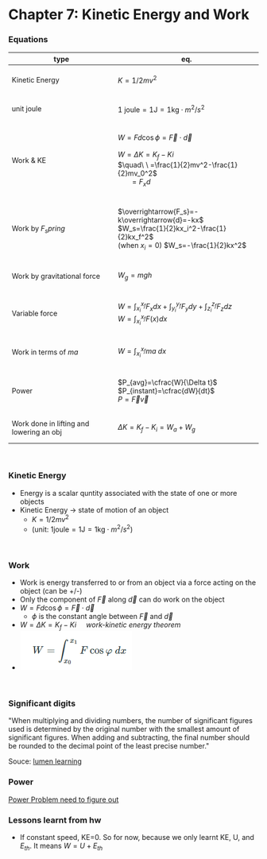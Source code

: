 # Chapter 7: Kinetic Energy and Work

### Equations
|type|eq.|
|---|---|
|Kinetic Energy|<br/>$K=1/2mv^2$<br/>&nbsp;|
|unit joule|<br/>$1\text{ joule}= 1\text{J} = 1\text{kg}\cdot m^2/s^2$<br/>&nbsp;|
|Work & KE |<br/>$W=Fd\cos\phi=\overrightarrow{F}\cdot\overrightarrow{d}$<br/><br/>$W=\Delta K=K_f-Ki$<br/>$\quad\ \ =\frac{1}{2}mv^2-\frac{1}{2}mv_0^2$<br/>$\quad\ \ =F_xd$<br/>&nbsp;|
|Work by $F_spring$|<br/>$\overrightarrow{F_s}=-k\overrightarrow{d}=-kx$<br/>$W_s=\frac{1}{2}kx_i^2-\frac{1}{2}kx_f^2$<br/>(when $x_i=0$) $W_s=-\frac{1}{2}kx^2$<br/>&nbsp;|
|Work by gravitational force|<br/>$W_g=mgh$<br/>&nbsp;|
|Variable force|<br/>$W=\int_{x_i}^{x_f}F_xdx+\int_{y_i}^{y_f}F_ydy+\int_{z_i}^{z_f}F_zdz$<br/>$W=\int_{x_i}^{x_f}F(x)dx$<br/>&nbsp;|
|Work in terms of $ma$|<br/>$W=\int^{x_f}_{x_i}ma\ dx$<br/>&nbsp;|
|Power|<br/>$P_{avg}=\cfrac{W}{\Delta t}$<br/>$P_{instant}=\cfrac{dW}{dt}$<br/>$P=\overrightarrow{F}\overrightarrow{v}$<br/>&nbsp;|
|Work done in lifting and lowering an obj|<br/>$\Delta K=K_f-K_i=W_a+W_g$<br/>&nbsp;|

<br/>

### Kinetic Energy
- Energy is a scalar quntity associated with the state of one or more objects
- Kinetic Energy -> state of motion of an object
  - $K=1/2mv^2$ 
  - (unit: $1\text{joule}= 1\text{J} = 1\text{kg}\cdot m^2/s^2$)

<br/>

### Work
- Work is energy transferred to or from an object via a force acting on the object (can be +/-)
- Only the component of $\overrightarrow{F}$ along $\overrightarrow{d}$ can do work on the object
- $W=Fd\cos\phi=\overrightarrow{F}\cdot\overrightarrow{d}$
  - $\phi$ is the constant angle between $\overrightarrow{F}$ and $\overrightarrow{d}$
- $W=\Delta K=K_f-Ki$ &nbsp;&nbsp;&nbsp;&nbsp;*work-kinetic energy theorem*
- ![](src/workIntegralwithForce.png)

<br/>

### Significant digits
"When multiplying and dividing numbers, the number of significant figures used is determined by the original number with the smallest amount of significant figures. When adding and subtracting, the final number should be rounded to the decimal point of the least precise number."

Souce: [lumen learning](https://courses.lumenlearning.com/introchem/chapter/significant-figures/#:~:text=When%20multiplying%20and%20dividing%20numbers,of%20the%20least%20precise%20number.)


### Power
[Power Problem need to figure out](https://www.toppr.com/ask/question/an-initially-stationary-20-kg-object-accelerates-horizontally-anduniformly-to-a-speed-of-10-ms/)

### Lessons learnt from hw
- If constant speed, KE=0. So for now, because we only learnt KE, U, and $E_{th}$. It means $W=U+E_{th}$